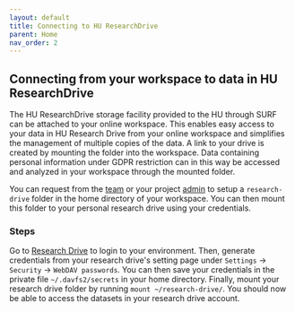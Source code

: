 ```yaml
---
layout: default
title: Connecting to HU ResearchDrive
parent: Home
nav_order: 2
---
```


## Connecting from your workspace to data in HU ResearchDrive

The HU ResearchDrive storage facility provided to the HU through SURF can be attached to your online workspace. This enables easy access to your data in HU Research Drive from your online workspace and simplifies the management of multiple copies of the data. A link to your drive is created by mounting the folder into the workspace. Data containing personal information under GDPR restriction can in this way be accessed and analyzed in your workspace through the mounted folder.

You can request from the [team](mailto:onderzoeksupport@hu.nl) or your project [admin](/docs/utilities/#setup-research-drive) to setup a `research-drive` folder in the home directory of your workspace. You can then mount this folder to your personal research drive using your credentials.

### Steps

Go to [Research Drive](https://hu.data.surfsara.nl/) to login to your environment. Then, generate credentials from your research drive's setting page under `Settings` -> `Security` -> `WebDAV passwords`. You can then save your credentials in the private file `~/.davfs2/secrets` in your home directory. Finally, mount your research drive folder by running `mount ~/research-drive/`. You should now be able to access the datasets in your research drive account.

